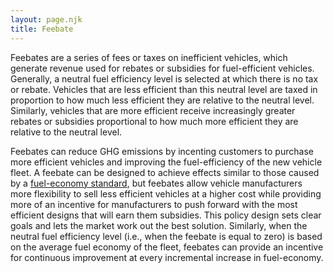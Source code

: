 ```yaml
---
layout: page.njk
title: Feebate
---
```

Feebates are a series of fees or taxes on inefficient vehicles, which generate revenue used for rebates or subsidies for fuel-efficient vehicles.  Generally, a neutral fuel efficiency level is selected at which there is no tax or rebate.  Vehicles that are less efficient than this neutral level are taxed in proportion to how much less efficient they are relative to the neutral level.  Similarly, vehicles that are more efficient receive increasingly greater rebates or subsidies proportional to how much more efficient they are relative to the neutral level.

Feebates can reduce GHG emissions by incenting customers to purchase more efficient vehicles and improving the fuel-efficiency of the new vehicle fleet.  A feebate can be designed to achieve effects similar to those caused by a [fuel-economy standard](/fuel-economy-standard), but feebates allow vehicle manufacturers more flexibility to sell less efficient vehicles at a higher cost while providing more of an incentive for manufacturers to push forward with the most efficient designs that will earn them subsidies.  This policy design sets clear goals and lets the market work out the best solution.  Similarly, when the neutral fuel efficiency level (i.e., when the feebate is equal to zero) is based on the average fuel economy of the fleet, feebates can provide an incentive for continuous improvement at every incremental increase in fuel-economy.
